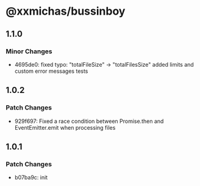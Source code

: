 # @xxmichas/bussinboy

## 1.1.0

### Minor Changes

- 4695de0: fixed typo: "totalFileSize" -> "totalFilesSize"
  added limits and custom error messages tests

## 1.0.2

### Patch Changes

- 929f697: Fixed a race condition between Promise.then and EventEmitter.emit when processing files

## 1.0.1

### Patch Changes

- b07ba9c: init
